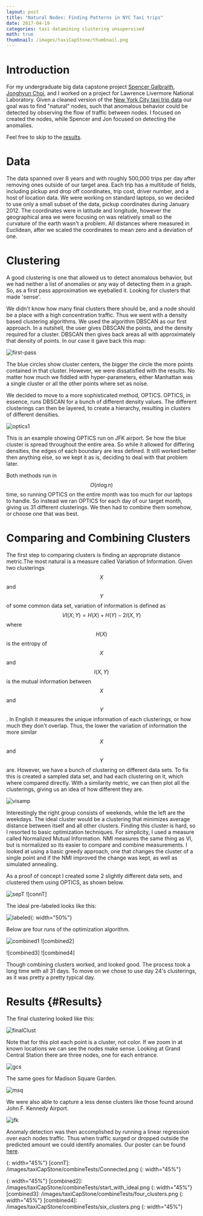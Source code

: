 ```yaml
---
layout: post
title: "Natural Nodes: Finding Patterns in NYC Taxi trips"
date: 2017-04-19
categories: taxi datamining clustering unsupervised
math: true
thumbnail: /images/taxiCapStone/thumbnail.png
---
```


Introduction
=============

For my undergraduate big data capstone project [Spencer Galbraith][spence-gal], [Jonghyun Choi][jon-choi], and I worked on a project for Lawrence Livermore National Laboratory. Given a cleaned version of the [New York City taxi trip data][nyc-data] our goal was to find "natural" nodes, such that anomalous behavior could be detected by observing the flow of traffic between nodes. I focused on created the nodes, while Spencer and Jon focused on detecting the anomalies.

Feel free to skip to the [results](#Results).

Data
=======

The data spanned over 8 years and with roughly 500,000 trips per day after removing ones outside of our target area. Each trip has a multitude of fields, including pickup and drop off coordinates, trip cost, driver number, and a host of location data. We were working on standard laptops, so we decided to use only a small subset of the data, pickup coordinates during January 2012. The coordinates were in latitude and longitude, however the geographical area we were focusing on was relatively small so the curvature of the earth wasn't a problem. All distances where measured in Euclidean, after  we scaled the coordinates to mean zero and a deviation of one.

Clustering
===========

A good clustering is one that allowed us to detect anomalous behavior, but we had neither a list of anomalies or any way of detecting them in a graph. So, as a first pass approximation we eyeballed it. Looking for clusters that made 'sense'.

We didn't know how many final clusters there should be, and a node should be a place with a high concentration traffic. Thus we went with a density based clustering algorithms. We used the algorithm DBSCAN as our first approach. In a nutshell, the user gives DBSCAN the points, and the density required for a cluster. DBSCAN then gives back areas all with approximately that density of points. In our case it gave back this map:

 ![first-pass]
 
The blue circles show cluster centers, the bigger the circle the more points contained in that cluster. However, we were dissatisfied with the results. No matter how much we fiddled with hyper-parameters, either Manhattan was a single cluster or all the other points where set as noise.

We decided to move to a more sophisticated method, OPTICS. OPTICS, in essence, runs DBSCAN for a bunch of different density values. The different clusterings can then be layered, to create a hierarchy, resulting in clusters of different densities.

![optics1] 

This is an example showing OPTICS run on JFK airport. Se how the blue cluster is spread throughout the entire area.
So while it allowed for differing densities, the edges of each boundary are less defined.
It still worked better then anything else, so we kept it as is, deciding to deal with that problem later.

Both methods run in $$O(n\log n)$$ time, so running OPTICS on the entire month was too much for our laptops to handle. So instead we ran OPTICS for each day of our target month, giving us 31 different clusterings. We then had to combine them somehow, or choose one that was best.  

Comparing and Combining Clusters
=================================

The first step to comparing clusters is finding an appropriate distance metric.The most natural is a measure called Variation of Information. Given two clusterings $$X$$ and $$Y$$ of some common data set, variation of information is defined as $$VI(X;Y) = H(X) + H(Y) - 2I(X,Y)$$ where $$H(X)$$ is the entropy of $$X$$ and $$I(X,Y)$$ is the mutual information between $$X$$ and $$Y$$. In English it measures the unique information of each clusterings, or how much they don't overlap. Thus, the lower the variation of information the more similar $$X$$ and $$Y$$ are. However, we have a bunch of clustering on different data sets. To fix this is created a sampled data set, and had each clustering on it, which where compared directly. With a similarity metric, we can then plot all the clusterings, giving us an idea of how different they are.

![visamp]

Interestingly the right group consists of weekends, while the left are the weekdays. The ideal cluster would be a clustering that minimizes average distance between itself and all other clusters. Finding this cluster is hard, so I resorted to basic optimization techniques. For simplicity, I used a measure called Normalized Mutual Information. NMI measures the same thing as VI, but is normalized so its easier to compare and combine measurements.  I looked at using a basic greedy approach, one that changes the cluster of a single point and if the NMI improved the change was kept, as well as simulated annealing. 

As a proof of concept I created some 2 slightly different data sets, and clustered them using OPTICS, as shown below.

![sepT] ![connT]

The ideal pre-labeled looks like this:

![labeled](/images/taxiCapStone/combineTests/ideal.png){: width="50%"}

Below are four runs of the optimization algorithm.

![combined1] ![combined2]

![combined3] ![combined4]

Though combining clusters worked, and looked good. The process took a long time with all 31 days. To move on we chose to use day 24's clusterings, as it was pretty a pretty typical day.

Results {#Results}
=============

The final clustering looked like this:

![finalClust](/images/taxiCapStone/NewYork.png)

Note that for this plot each point is a cluster, not color. If we zoom in at known locations we can see the nodes make sense. Looking at Grand Central Station there are three nodes, one for each entrance.

![gcs](/images/taxiCapStone/gcs.png)

The same goes for Madison Square Garden.

![msq](/images/taxiCapStone/msg.png)

We were also able to capture a less dense clusters like those found around John F. Kennedy Airport.

![jfk](/images/taxiCapStone/jfk.png)

Anomaly detection was then accomplished by running a linear regression over each nodes traffic. Thus when traffic surged or dropped outside the predicted amount we could identify anomalies. Our poster can be found [here](https://docs.google.com/presentation/d/1KfCfBBXUFwhRZ5SGga4HfMZiBlg5LI5hUQcjfMm8UQA/edit?usp=sharing).


[spence-gal]: https://www.linkedin.com/in/galbraithsn/
[jon-choi]: https://www.linkedin.com/in/jonghyun-choi/
[nyc-data]: http://www.nyc.gov/html/tlc/html/about/trip_record_data.shtml

[first-pass]:/images/taxiCapStone/firstPass.png


[optics1]: /images/taxiCapStone/jfkoptics1.png
[visamp]: /images/taxiCapStone/visamp.png

[sepT]: /images/taxiCapStone/combineTests/Seperated.png
{: width="45%"}
[connT]: /images/taxiCapStone/combineTests/Connected.png
{: width="45%"}

[combined1]: /images/taxiCapStone/combineTests/Combined_2.png
{: width="45%"}
[combined2]: /images/taxiCapStone/combineTests/start_with_ideal.png
{: width="45%"}
[combined3]: /images/taxiCapStone/combineTests/four_clusters.png
{: width="45%"}
[combined4]: /images/taxiCapStone/combineTests/six_clusters.png
{: width="45%"}